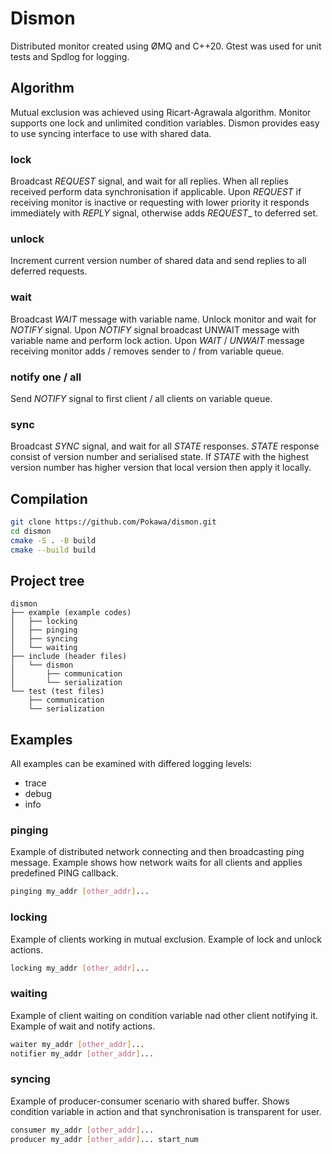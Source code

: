 # Dismon

Distributed monitor created using ØMQ and C++20. Gtest was used for unit tests and Spdlog for logging.

## Algorithm

Mutual exclusion was achieved using Ricart-Agrawala algorithm. Monitor supports one lock and unlimited condition
variables. Dismon provides easy to use syncing interface to use with shared data.

### lock

Broadcast _REQUEST_ signal, and wait for all replies. When all replies received perform data synchronisation if
applicable. Upon _REQUEST_ if receiving monitor is inactive or requesting with lower priority it responds immediately with
_REPLY_ signal, otherwise adds _REQUEST__ to deferred set.

### unlock

Increment current version number of shared data and send replies to all deferred requests.

### wait

Broadcast _WAIT_ message with variable name. Unlock monitor and wait for _NOTIFY_ signal. Upon _NOTIFY_ signal broadcast
UNWAIT message with variable name and perform lock action. Upon _WAIT_ / _UNWAIT_ message receiving monitor adds / removes
sender to / from variable queue.

### notify one / all

Send _NOTIFY_ signal to first client / all clients on variable queue.

### sync

Broadcast _SYNC_ signal, and wait for all _STATE_ responses. _STATE_ response consist of version number and serialised state.
If _STATE_ with the highest version number has higher version that local version then apply it locally.

## Compilation

```bash
git clone https://github.com/Pokawa/dismon.git
cd dismon
cmake -S . -B build
cmake --build build
```

## Project tree

```
dismon
├── example (example codes)
│   ├── locking
│   ├── pinging
│   ├── syncing
│   └── waiting
├── include (header files)
│   └── dismon
│       ├── communication
│       └── serialization 
└── test (test files)
    ├── communication
    └── serialization
```

## Examples

All examples can be examined with differed logging levels:

- trace
- debug
- info

### pinging

Example of distributed network connecting and then broadcasting ping message. Example shows how network waits for all
clients and applies predefined PING callback.

```bash
pinging my_addr [other_addr]...
```

### locking

Example of clients working in mutual exclusion. Example of lock and unlock actions.

```bash
locking my_addr [other_addr]...
```

### waiting

Example of client waiting on condition variable nad other client notifying it. Example of wait and notify actions.

```bash
waiter my_addr [other_addr]...
notifier my_addr [other_addr]...
```

### syncing

Example of producer-consumer scenario with shared buffer. Shows condition variable in action and that synchronisation is
transparent for user.

```bash
consumer my_addr [other_addr]...
producer my_addr [other_addr]... start_num
```

